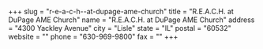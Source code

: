 +++
slug = "r-e-a-c-h--at-dupage-ame-church"
title = "R.E.A.C.H. at DuPage AME Church"
name = "R.E.A.C.H. at DuPage AME Church"
address = "4300 Yackley Avenue"
city = "Lisle"
state = "IL"
postal = "60532"
website = ""
phone = "630-969-9800"
fax = ""
+++
